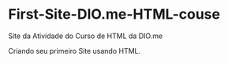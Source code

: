 # First-Site-DIO.me-HTML-couse
Site da Atividade do Curso de HTML da DIO.me

Criando seu primeiro Site usando HTML.